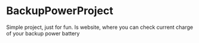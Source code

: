 # BackupPowerProject
Simple project, just for fun. Is website, where you can check current charge of your backup power battery
